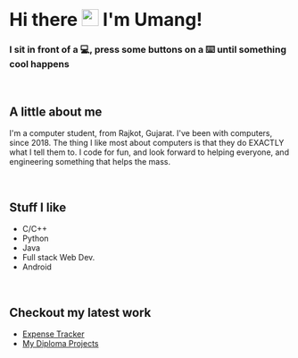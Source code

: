 <h1><font size="6">Hi there <img src="https://media.giphy.com/media/hvRJCLFzcasrR4ia7z/giphy.gif" width="30px"> I'm Umang!</font></h1>

<h3>I sit in front of a 💻, press some buttons on a ⌨️ until something cool happens</h3>

<br>

## A little about me

I'm a computer student, from Rajkot, Gujarat. I've been with computers, since 2018. The thing I like most about computers is that they do EXACTLY what I tell them to. I code for fun, and look forward to helping everyone, and engineering something that helps the mass.

<br>

## Stuff I like
 * C/C++
 * Python
 * Java
 * Full stack Web Dev.
 * Android

<br>

## Checkout my latest work
- [Expense Tracker](https://github.com/umgamrania/expense-tracker)
- [My Diploma Projects](https://github.com/umgamrania/Diploma-projects)
